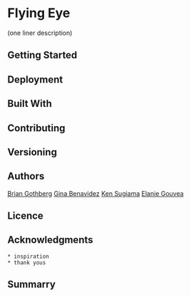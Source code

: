 # Flying Eye
(one liner description)

## Getting Started
## Deployment
## Built With
## Contributing 
## Versioning 

## Authors

[Brian Gothberg](github.com/brn-gthbrg)
[Gina Benavidez](github.com/gbenavid)
[Ken Sugiama](github.com/KennSugiyama)
[Elanie Gouvea](github.com/elaineGouvea)

## Licence
## Acknowledgments
	* inspiration
	* thank yous

## Summarry
